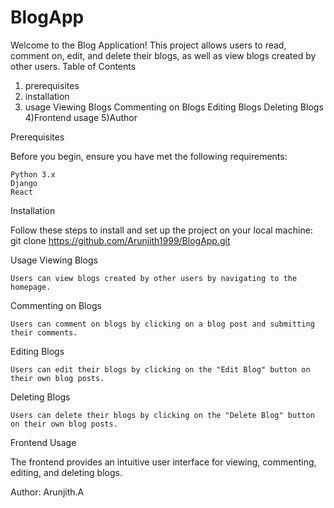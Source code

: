 # BlogApp

Welcome to the Blog Application! This project allows users to read, comment on, edit, and delete their blogs, as well as view blogs created by other users.
Table of Contents

1) prerequisites
2) installation
3) usage
    Viewing Blogs
    Commenting on Blogs
    Editing Blogs
    Deleting Blogs
4)Frontend usage
5)Author

Prerequisites

Before you begin, ensure you have met the following requirements:

    Python 3.x
    Django
    React

Installation

Follow these steps to install and set up the project on your local machine:
git clone https://github.com/Arunjith1999/BlogApp.git

Usage
Viewing Blogs

    Users can view blogs created by other users by navigating to the homepage.

Commenting on Blogs

    Users can comment on blogs by clicking on a blog post and submitting their comments.

Editing Blogs

    Users can edit their blogs by clicking on the "Edit Blog" button on their own blog posts.

Deleting Blogs

    Users can delete their blogs by clicking on the "Delete Blog" button on their own blog posts.

  Frontend Usage

The frontend provides an intuitive user interface for viewing, commenting, editing, and deleting blogs.

Author: Arunjith.A
